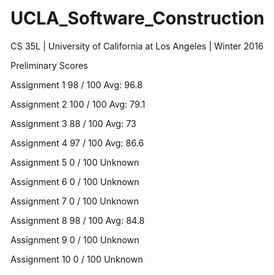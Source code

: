 # UCLA_Software_Construction
CS 35L | University of California at Los Angeles | Winter 2016

Preliminary Scores

Assignment 1 98 / 100      Avg: 96.8

Assignment 2 100 / 100     Avg: 79.1

Assignment 3 88 / 100      Avg: 73

Assignment 4 97 / 100      Avg: 86.6

Assignment 5 0 / 100 Unknown

Assignment 6 0 / 100 Unknown

Assignment 7 0 / 100 Unknown

Assignment 8 98 / 100       Avg: 84.8

Assignment 9 0 / 100 Unknown

Assignment 10 0 / 100 Unknown
